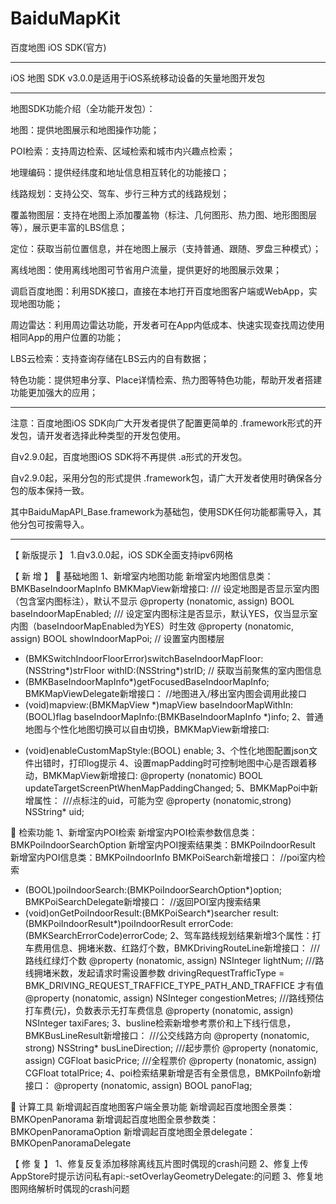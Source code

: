 # BaiduMapKit

百度地图 iOS SDK(官方)





--------------------------------------------------------------------------------------

iOS 地图 SDK v3.0.0是适用于iOS系统移动设备的矢量地图开发包

--------------------------------------------------------------------------------------

地图SDK功能介绍（全功能开发包）：

地图：提供地图展示和地图操作功能；

POI检索：支持周边检索、区域检索和城市内兴趣点检索；

地理编码：提供经纬度和地址信息相互转化的功能接口；

线路规划：支持公交、驾车、步行三种方式的线路规划；

覆盖物图层：支持在地图上添加覆盖物（标注、几何图形、热力图、地形图图层等），展示更丰富的LBS信息；

定位：获取当前位置信息，并在地图上展示（支持普通、跟随、罗盘三种模式）；

离线地图：使用离线地图可节省用户流量，提供更好的地图展示效果；

调启百度地图：利用SDK接口，直接在本地打开百度地图客户端或WebApp，实现地图功能；

周边雷达：利用周边雷达功能，开发者可在App内低成本、快速实现查找周边使用相同App的用户位置的功能；

LBS云检索：支持查询存储在LBS云内的自有数据；

特色功能：提供短串分享、Place详情检索、热力图等特色功能，帮助开发者搭建功能更加强大的应用；


--------------------------------------------------------------------------------------

注意：百度地图iOS SDK向广大开发者提供了配置更简单的 .framework形式的开发包，请开发者选择此种类型的开发包使用。

自v2.9.0起，百度地图iOS SDK将不再提供 .a形式的开发包。
   
自v2.9.0起，采用分包的形式提供 .framework包，请广大开发者使用时确保各分包的版本保持一致。

其中BaiduMapAPI_Base.framework为基础包，使用SDK任何功能都需导入，其他分包可按需导入。


---------------------------------------------------------------------------------------

 【 新版提示 】
 1.自v3.0.0起，iOS SDK全面支持ipv6网格
 
 【 新  增 】
   基础地图
 1、新增室内地图功能
 新增室内地图信息类：BMKBaseIndoorMapInfo
 BMKMapView新增接口:
 /// 设定地图是否显示室内图（包含室内图标注），默认不显示
 @property (nonatomic, assign) BOOL baseIndoorMapEnabled;
 /// 设定室内图标注是否显示，默认YES，仅当显示室内图（baseIndoorMapEnabled为YES）时生效
 @property (nonatomic, assign) BOOL showIndoorMapPoi;
 // 设置室内图楼层
 - (BMKSwitchIndoorFloorError)switchBaseIndoorMapFloor:(NSString*)strFloor withID:(NSString*)strID;
 // 获取当前聚焦的室内图信息
 - (BMKBaseIndoorMapInfo*)getFocusedBaseIndoorMapInfo;
 BMKMapViewDelegate新增接口：
 //地图进入/移出室内图会调用此接口
 - (void)mapview:(BMKMapView *)mapView baseIndoorMapWithIn:(BOOL)flag baseIndoorMapInfo:(BMKBaseIndoorMapInfo *)info;
 2、普通地图与个性化地图切换可以自由切换，BMKMapView新增接口:
 + (void)enableCustomMapStyle:(BOOL) enable;
 3、个性化地图配置json文件出错时，打印log提示
 4、设置mapPadding时可控制地图中心是否跟着移动，BMKMapView新增接口:
 @property (nonatomic) BOOL updateTargetScreenPtWhenMapPaddingChanged;
 5、BMKMapPoi中新增属性：
 ///点标注的uid，可能为空
 @property (nonatomic,strong) NSString* uid;
 
   检索功能
 1、新增室内POI检索
 新增室内POI检索参数信息类：BMKPoiIndoorSearchOption
 新增室内POI搜索结果类：BMKPoiIndoorResult
 新增室内POI信息类：BMKPoiIndoorInfo
 BMKPoiSearch新增接口：
 //poi室内检索
 - (BOOL)poiIndoorSearch:(BMKPoiIndoorSearchOption*)option;
 BMKPoiSearchDelegate新增接口：
 //返回POI室内搜索结果
- (void)onGetPoiIndoorResult:(BMKPoiSearch*)searcher result:(BMKPoiIndoorResult*)poiIndoorResult errorCode:(BMKSearchErrorCode)errorCode;
 2、驾车路线规划结果新增3个属性：打车费用信息、拥堵米数、红路灯个数，BMKDrivingRouteLine新增接口：
 ///路线红绿灯个数
 @property (nonatomic, assign) NSInteger lightNum;
 ///路线拥堵米数，发起请求时需设置参数 drivingRequestTrafficType = BMK_DRIVING_REQUEST_TRAFFICE_TYPE_PATH_AND_TRAFFICE 才有值
 @property (nonatomic, assign) NSInteger congestionMetres;
 ///路线预估打车费(元)，负数表示无打车费信息
 @property (nonatomic, assign) NSInteger taxiFares;
 3、busline检索新增参考票价和上下线行信息，BMKBusLineResult新增接口：
 ///公交线路方向
 @property (nonatomic, strong) NSString* busLineDirection;
 ///起步票价
 @property (nonatomic, assign) CGFloat basicPrice;
 ///全程票价
 @property (nonatomic, assign) CGFloat totalPrice;
 4、poi检索结果新增是否有全景信息，BMKPoiInfo新增接口：
 @property (nonatomic, assign) BOOL panoFlag;
 
   计算工具
 新增调起百度地图客户端全景功能
 新增调起百度地图全景类：BMKOpenPanorama
 新增调起百度地图全景参数类：BMKOpenPanoramaOption
 新增调起百度地图全景delegate：BMKOpenPanoramaDelegate
 
 【 修  复 】
 1、修复反复添加移除离线瓦片图时偶现的crash问题
 2、修复上传AppStore时提示访问私有api:-setOverlayGeometryDelegate:的问题
 3、修复地图网络解析时偶现的crash问题
